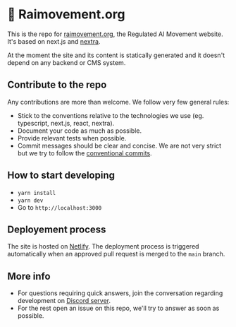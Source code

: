 # 🌱 Raimovement.org

This is the repo for [raimovement.org](https://raimovement.org), the Regulated AI Movement website. It's based on next.js and [nextra](https://nextra.site/).

At the moment the site and its content is statically generated and it doesn't depend on any backend or CMS system.

## Contribute to the repo

Any contributions are more than welcome. We follow very few general rules:

- Stick to the conventions relative to the technologies we use (eg. typescript, next.js, react, nextra).
- Document your code as much as possible.
- Provide relevant tests when possible.
- Commit messages should be clear and concise. We are not very strict but we try to follow the [conventional commits](https://www.conventionalcommits.org/en/v1.0.0/).

## How to start developing

- `yarn install`
- `yarn dev`
- Go to `http://localhost:3000`

## Deployement process

The site is hosted on [Netlify](https://www.netlify.com/). The deployment process is triggered automatically when an approved pull request is merged to the `main` branch.

## More info

- For questions requiring quick answers, join the conversation regarding development on [Discord server](https://discord.gg/SeMnHXAmb7).
- For the rest open an issue on this repo, we'll try to answer as soon as possible.
